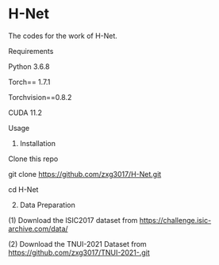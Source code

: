 # H-Net
The codes for the work of H-Net.

Requirements

Python 3.6.8

Torch== 1.7.1

Torchvision==0.8.2

CUDA 11.2

Usage

1. Installation

Clone this repo

git clone https://github.com/zxg3017/H-Net.git

cd H-Net

2. Data Preparation

(1) Download the ISIC2017 dataset from https://challenge.isic-archive.com/data/

(2) Download the TNUI-2021 Dataset from https://github.com/zxg3017/TNUI-2021-.git
